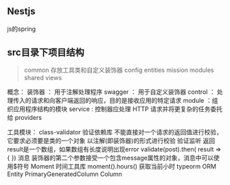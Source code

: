 #

## Nestjs

js的spring

## src目录下项目结构

> common  存放工具类和自定义装饰器
> config
> entities
> mission
> modules
> shared
> views

概念：
    装饰器 ： 用于注解处理程序
    swagger ： 用于自定义装饰器
    control ： 处理传入的请求和向客户端返回的响应，目的是接收应用的特定请求
    module ：组织应用程序结构的模块
    service : 控制器应处理 HTTP 请求并将更复杂的任务委托给 providers


工具模块：
    class-validator 验证依赖库 
        不能直接对一个请求的返回值进行校验，它要求必须要是类的一个对象
        以注解(即装饰器)的形式进行校验
        验证监听 
            返回result是一个数组，如果数组有长度说明出现error
            validate(post).then( result => { })
        消息 装饰器的第二个参数接受一个包含message属性的对象，消息中可以使用$符号
    Moment 时间工具库
        moment().hours() 获取当前小时
    typeorm ORM
        Entity
            PrimaryGeneratedColumn
            Column
